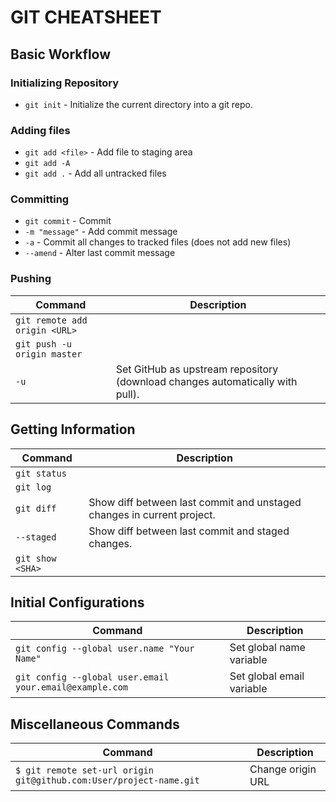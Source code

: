 # GIT CHEATSHEET

## Basic Workflow

### Initializing Repository

* `git init` - Initialize the current directory into a git repo.

### Adding files

* `git add <file>` - Add file to staging area
* `git add -A`
* `git add .` -  Add all untracked files

### Committing ###

* `git commit` - Commit
* `-m "message"` - Add commit message
* `-a` - Commit all changes to tracked files (does not add new files)
* `--amend` - Alter last commit message

### Pushing ###

Command|Description
-------|-----------
`git remote add origin <URL>`|
`git push -u origin master`|
`-u`|Set GitHub as upstream repository (download changes automatically with pull).


## Getting Information

Command|Description
-------|-----------
`git status`|
`git log`|
`git diff`|Show diff between last commit and unstaged changes in current project.
`--staged`|Show diff between last commit and staged changes.
`git show <SHA>`|

## Initial Configurations

Command|Description
-------|-----------
`git config --global user.name "Your Name"`|Set global name variable
`git config --global user.email your.email@example.com`|Set global email variable

## Miscellaneous Commands

Command|Description
-------|-----------
`$ git remote set-url origin git@github.com:User/project-name.git`|Change origin URL
